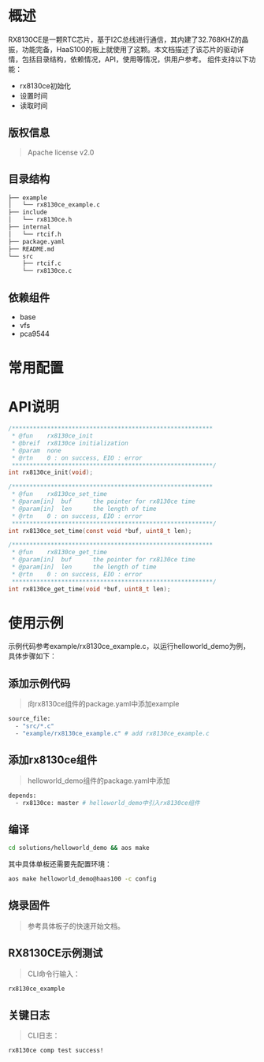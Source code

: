 

# 概述


RX8130CE是一颗RTC芯片，基于I2C总线进行通信，其内建了32.768KHZ的晶振，功能完备，HaaS100的板上就使用了这颗。本文档描述了该芯片的驱动详情，包括目录结构，依赖情况，API，使用等情况，供用户参考。
组件支持以下功能：

- rx8130ce初始化
- 设置时间
- 读取时间



## 版权信息


> Apache license v2.0



## 目录结构


```bash
├── example
│   └── rx8130ce_example.c
├── include
│   └── rx8130ce.h
├── internal
│   └── rtcif.h
├── package.yaml
├── README.md
└── src
    ├── rtcif.c
    └── rx8130ce.c
```


## 依赖组件


- base
- vfs
- pca9544



# 常用配置




# API说明


```c
/*********************************************************
 * @fun    rx8130ce_init
 * @breif  rx8130ce initialization
 * @param  none
 * @rtn    0 : on success, EIO : error
 *********************************************************/
int rx8130ce_init(void);

/*********************************************************
 * @fun    rx8130ce_set_time
 * @param[in]  buf      the pointer for rx8130ce time
 * @param[in]  len      the length of time
 * @rtn    0 : on success, EIO : error
 *********************************************************/
int rx8130ce_set_time(const void *buf, uint8_t len);

/*********************************************************
 * @fun    rx8130ce_get_time
 * @param[in]  buf      the pointer for rx8130ce time
 * @param[in]  len      the length of time
 * @rtn    0 : on success, EIO : error
 *********************************************************/
int rx8130ce_get_time(void *buf, uint8_t len);
```


# 使用示例


示例代码参考example/rx8130ce_example.c，以运行helloworld_demo为例，具体步骤如下：


## 添加示例代码


> 向rx8130ce组件的package.yaml中添加example



```bash
source_file:
  - "src/*.c"
  - "example/rx8130ce_example.c" # add rx8130ce_example.c
```


## 添加rx8130ce组件


> helloworld_demo组件的package.yaml中添加



```bash
depends:
  - rx8130ce: master # helloworld_demo中引入rx8130ce组件
```


## 编译


```sh
cd solutions/helloworld_demo && aos make
```


其中具体单板还需要先配置环境：


```sh
aos make helloworld_demo@haas100 -c config
```


## 烧录固件


> 参考具体板子的快速开始文档。



## RX8130CE示例测试


> CLI命令行输入：



```bash
rx8130ce_example
```


## 关键日志


> CLI日志：



```bash
rx8130ce comp test success!
```


#

